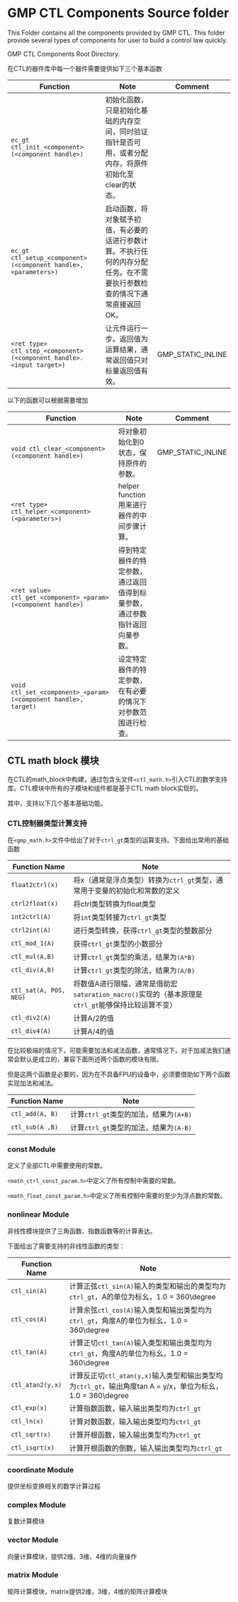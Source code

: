 # GMP CTL Components Source folder

This Folder contains all the components provided by GMP CTL.
This folder provide several types of components for user to build a control law quickly.

GMP CTL Components Root Directory.



在CTL的器件库中每一个器件需要提供如下三个基本函数

| Function                                                     | Note                                                         | Comment           |
| ------------------------------------------------------------ | ------------------------------------------------------------ | ----------------- |
| `ec_gt ctl_init_<component>(<component handle>)`             | 初始化函数，只是初始化基础的内存空间，同时验证指针是否可用，或者分配内存。将原件初始化至clear的状态。 |                   |
| `ec_gt ctl_setup_<component>(<component handle>, <parameters>)` | 启动函数，将对象赋予初值，有必要的话进行参数计算。不执行任何的内存分配任务。在不需要执行参数检查的情况下通常直接返回OK。 |                   |
| `<ret type> ctl_step_<component>(<component handle>. <input target>)` | 让元件运行一步。返回值为运算结果，通常返回值只对标量返回值有效。 | GMP_STATIC_INLINE |



以下的函数可以根据需要增加

| Function                                                     | Note                                                         | Comment           |
| ------------------------------------------------------------ | ------------------------------------------------------------ | ----------------- |
| `void ctl_clear_<component>(<component handle>)`             | 将对象初始化到0状态，保持原件的参数。                        | GMP_STATIC_INLINE |
| `<ret type> ctl_helper_<component>(<parameters>)`            | helper function用来进行器件的中间步骤计算。                  |                   |
| `<ret value> ctl_get_<component>_<param>(<component handle>)` | 得到特定器件的特定参数，通过返回值得到标量参数，通过参数指针返回向量参数。 |                   |
| `void ctl_set_<component>_<param>(<component handle>, target)` | 设定特定器件的特定参数，在有必要的情况下对参数范围进行检查。 |                   |





## CTL math block 模块

在CTL的math_block中构建，通过包含头文件`<ctl_math.h>`引入CTL的数学支持库。CTL模块中所有的子模块和组件都是基于CTL math block实现的。

其中，支持以下几个基本基础功能。



### CTL控制器类型计算支持

在`<gmp_math.h>`文件中给出了对于`ctrl_gt`类型的运算支持。下面给出常用的基础函数



| Function Name          | Note                                                         |
| ---------------------- | ------------------------------------------------------------ |
| `float2ctrl(x)`        | 将x（通常是浮点类型）转换为`ctrl_gt`类型，通常用于变量的初始化和常数的定义 |
| `ctrl2float(x)`        | 将ctrl类型转换为float类型                                    |
| `int2ctrl(A)`          | 将`int`类型转接为`ctrl_gt`类型                               |
| `ctrl2int(A)`          | 进行类型转换，获得`ctrl_gt`类型的整数部分                    |
| `ctl_mod_1(A)`         | 获得`ctrl_gt`类型的小数部分                                  |
| `ctl_mul(A,B)`         | 计算`ctrl_gt`类型的乘法，结果为`(A*B)`                       |
| `ctl_div(A,B)`         | 计算`ctrl_gt`类型的除法，结果为`(A/B)`                       |
| `ctl_sat(A, POS, NEG)` | 将数值A进行限幅，通常是借助宏`saturation_macro()`实现的（基本原理是`ctrl_gt`能够保持比较运算不变） |
| `ctl_div2(A)`          | 计算A/2的值                                                  |
| `ctl_div4(A)`          | 计算A/4的值                                                  |



在比较极端的情况下，可能需要加法和减法函数，通常情况下，对于加减法我们通常会默认是成立的，兼容下面所述两个函数的模块有限。

但是这两个函数是必要的，因为在不具备FPU的设备中，必须要借助如下两个函数实现加法和减法。

| Function Name   | Note                                   |
| --------------- | -------------------------------------- |
| `ctl_add(A, B)` | 计算`ctrl_gt`类型的加法，结果为`(A+B)` |
| `ctl_sub(A ,B)` | 计算`ctrl_gt`类型的加法，结果为`(A-B)` |





### const Module

定义了全部CTL中需要使用的常数。

`<math_ctrl_const_param.h>`中定义了所有控制中需要的常数。

`<math_float_const_param.h>`中定义了所有控制中需要的至少为浮点数的常数。



### nonlinear Module

非线性模块提供了三角函数、指数函数等的计算表达。

下面给出了需要支持的非线性函数的类型：

| Function Name    | Note                                                         |
| ---------------- | ------------------------------------------------------------ |
| `ctl_sin(A)`     | 计算正弦`ctl_sin(A)`输入的类型和输出的类型均为`ctrl_gt`，A的单位为标幺，1.0 = 360\degree |
| `ctl_cos(A)`     | 计算余弦`ctl_cos(A)`输入类型和输出类型均为`ctrl_gt`，角度A的单位为标幺，1.0 = 360\degree |
| `ctl_tan(A)`     | 计算正切`ctl_tan(A)`输入类型和输出类型均为`ctrl_gt`，角度A的单位为标幺，1.0 = 360\degree |
| `ctl_atan2(y,x)` | 计算反正切`ctl_atan(y,x)`输入类型和输出类型均为`ctrl_gt`，输出角度tan A = y/x，单位为标幺，1.0 = 360\degree |
| `ctl_exp(x)`     | 计算指数函数，输入输出类型均为`ctrl_gt`                      |
| `ctl_ln(x)`      | 计算对数函数，输入输出类型均为`ctrl_gt`                      |
| `ctl_sqrt(x)`    | 计算开根函数，输入输出类型均为`ctrl_gt`                      |
| `ctl_isqrt(x)`   | 计算开根函数的倒数，输入输出类型均为`ctrl_gt`                |

 



### coordinate Module

提供坐标变换相关的数学计算过程



### complex Module

复数计算模块



### vector Module

向量计算模块，提供2维、3维、4维的向量操作



### matrix Module

矩阵计算模块，matrix提供2维，3维，4维的矩阵计算模块
